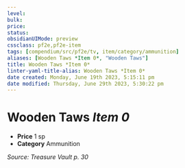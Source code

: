 ```yaml
---
level:
bulk:
price:
status:
obsidianUIMode: preview
cssclass: pf2e,pf2e-item
tags: [compendium/src/pf2e/tv, item/category/ammunition]
aliases: [Wooden Taws *Item 0*, "Wooden Taws"]
title: Wooden Taws *Item 0*
linter-yaml-title-alias: Wooden Taws *Item 0*
date created: Monday, June 19th 2023, 5:15:11 pm
date modified: Thursday, June 29th 2023, 5:30:22 pm
---
```


# Wooden Taws *Item 0*

- **Price** 1 sp
- **Category** Ammunition

*Source: Treasure Vault p. 30*
